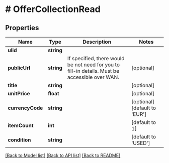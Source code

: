 # # OfferCollectionRead

## Properties

Name | Type | Description | Notes
------------ | ------------- | ------------- | -------------
**ulid** | **string** |  |
**publicUrl** | **string** | If specified, there would be not need for you to fill-in details. Must be accessible over WAN. | [optional]
**title** | **string** |  | [optional]
**unitPrice** | **float** |  | [optional]
**currencyCode** | **string** |  | [optional] [default to 'EUR']
**itemCount** | **int** |  | [default to 1]
**condition** | **string** |  | [default to 'USED']

[[Back to Model list]](../../README.md#models) [[Back to API list]](../../README.md#endpoints) [[Back to README]](../../README.md)
